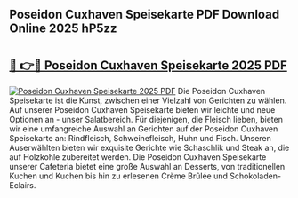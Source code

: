 ## Poseidon Cuxhaven Speisekarte PDF Download Online 2025 hP5zz

# <h2><a href="http://gc6jemj.nevu.top/?p=Poseidon+Cuxhaven+Speisekarte">🔗 👉🔴 Poseidon Cuxhaven Speisekarte 2025 PDF</a></h2>

[![Poseidon Cuxhaven Speisekarte 2025 PDF](https://i.imgur.com/dBaPXMq.png)](http://gc6jemj.nevu.top/?p=Poseidon+Cuxhaven+Speisekarte)
Die Poseidon Cuxhaven Speisekarte ist die Kunst, zwischen einer Vielzahl von Gerichten zu wählen. Auf unserer Poseidon Cuxhaven Speisekarte bieten wir leichte und neue Optionen an - unser Salatbereich. Für diejenigen, die Fleisch lieben, bieten wir eine umfangreiche Auswahl an Gerichten auf der Poseidon Cuxhaven Speisekarte an: Rindfleisch, Schweinefleisch, Huhn und Fisch. Unseren Auserwählten bieten wir exquisite Gerichte wie Schaschlik und Steak an, die auf Holzkohle zubereitet werden. Die Poseidon Cuxhaven Speisekarte unserer Cafeteria bietet eine große Auswahl an Desserts, von traditionellen Kuchen und Kuchen bis hin zu erlesenen Crème Brûlée und Schokoladen-Eclairs.
